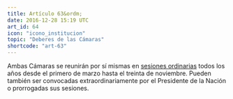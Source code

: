 ```yaml
---
title: Artículo 63&ordm;
date: 2016-12-28 15:19 UTC
art_id: 64
icon: "icono_institucion"
topic: "Deberes de las Cámaras"
shortcode: "art-63"
---
```

Ambas Cámaras se reunirán por sí mismas en [sesiones ordinarias](http://es.wikipedia.org/wiki/Congreso_de_la_Naci%C3%B3n_Argentina#Periodos_de_Sesiones_Ordinarias) todos los años desde el primero de marzo hasta el treinta de noviembre. Pueden también ser convocadas extraordinariamente por el Presidente de la Nación o prorrogadas sus sesiones.
